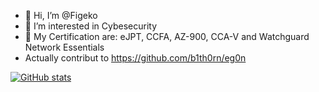 - 👋 Hi, I’m @Figeko
- 👀 I’m interested in Cybesecurity
- 🌱 My Certification are: eJPT, CCFA, AZ-900, CCA-V and Watchguard Network Essentials
- Actually contribut to https://github.com/b1th0rn/eg0n

[![GitHub stats](https://github-readme-stats.vercel.app/api?username=Figeko)](https://github.com/anuraghazra/github-readme-stats)

<!---
Figeko/Figeko is a ✨ special ✨ repository because its `README.md` (this file) appears on your GitHub profile.
You can click the Preview link to take a look at your changes.
--->
